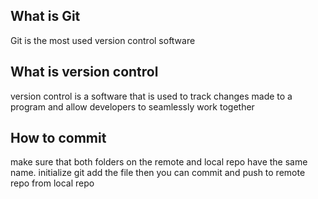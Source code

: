 What is Git 
---
Git is the most used version control software

What is version control 
---
version control is a software that is used to track changes made to a 
program and allow developers to seamlessly work together

How to commit 
---
make sure that both folders on the remote and local repo have the 
same name. initialize git add the file then you can commit and push to 
remote repo from local repo